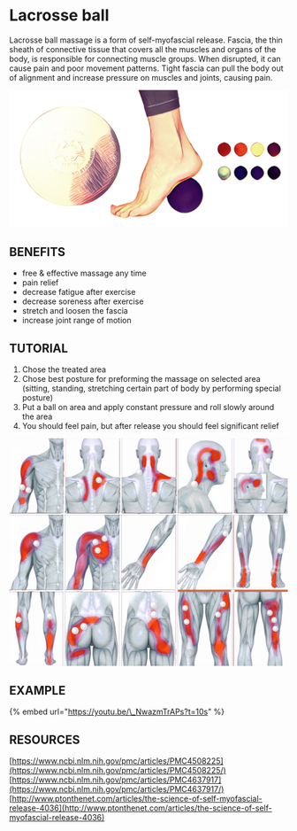 # Lacrosse ball

Lacrosse ball massage is a form of self-myofascial release. Fascia, the thin sheath of connective tissue that covers all the muscles and organs of the body, is responsible for connecting muscle groups. When disrupted, it can cause pain and poor movement patterns. Tight fascia can pull the body out of alignment and increase pressure on muscles and joints, causing pain. 

![](../.gitbook/assets/lacrose_ball_cover.JPG)

## BENEFITS

* free & effective massage any time
* pain relief 
* decrease fatigue after exercise
* decrease soreness after exercise
* stretch and loosen the fascia
* increase joint range of motion

## TUTORIAL

1. Chose the treated area
2. Chose best posture for preforming the massage on selected area \(sitting, standing, stretching certain part of body by performing special posture\)
3. Put a ball on area and apply constant pressure and roll slowly around the area
4. You should feel pain, but after release you should feel significant relief

![](../.gitbook/assets/lacrose_ball_pointsmap.jpg)

## EXAMPLE



{% embed url="https://youtu.be/\_NwazmTrAPs?t=10s" %}

## RESOURCES

[https://www.ncbi.nlm.nih.gov/pmc/articles/PMC4508225](https://www.ncbi.nlm.nih.gov/pmc/articles/PMC4508225/)  
[https://www.ncbi.nlm.nih.gov/pmc/articles/PMC4637917](https://www.ncbi.nlm.nih.gov/pmc/articles/PMC4637917/)  
[http://www.ptonthenet.com/articles/the-science-of-self-myofascial-release-4036](http://www.ptonthenet.com/articles/the-science-of-self-myofascial-release-4036)

